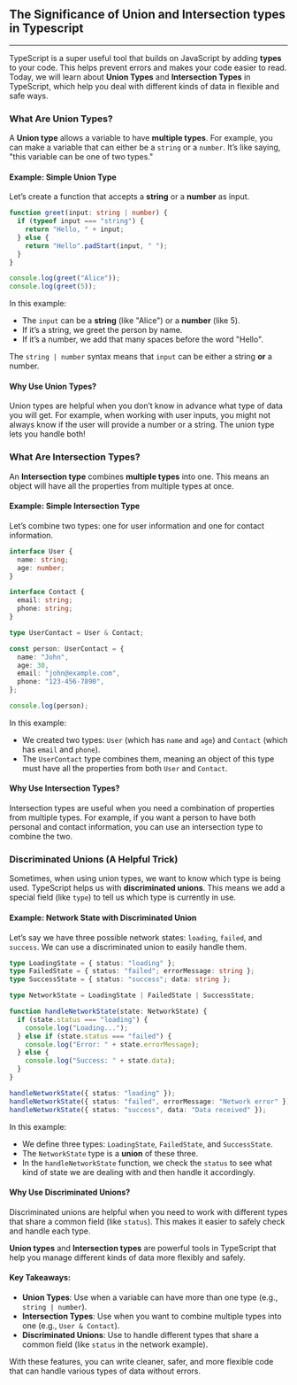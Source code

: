 ## The Significance of Union and Intersection types in Typescript

---

TypeScript is a super useful tool that builds on JavaScript by adding **types** to your code. This helps prevent errors and makes your code easier to read. Today, we will learn about **Union Types** and **Intersection Types** in TypeScript, which help you deal with different kinds of data in flexible and safe ways.

### What Are Union Types?

A **Union type** allows a variable to have **multiple types**. For example, you can make a variable that can either be a `string` or a `number`. It’s like saying, "this variable can be one of two types."

#### Example: Simple Union Type

Let’s create a function that accepts a **string** or a **number** as input.

```typescript
function greet(input: string | number) {
  if (typeof input === "string") {
    return "Hello, " + input;
  } else {
    return "Hello".padStart(input, " ");
  }
}

console.log(greet("Alice"));
console.log(greet(5));
```

In this example:

- The `input` can be a **string** (like "Alice") or a **number** (like 5).
- If it’s a string, we greet the person by name.
- If it’s a number, we add that many spaces before the word "Hello".

The `string | number` syntax means that `input` can be either a string **or** a number.

#### Why Use Union Types?

Union types are helpful when you don’t know in advance what type of data you will get. For example, when working with user inputs, you might not always know if the user will provide a number or a string. The union type lets you handle both!

### What Are Intersection Types?

An **Intersection type** combines **multiple types** into one. This means an object will have all the properties from multiple types at once.

#### Example: Simple Intersection Type

Let’s combine two types: one for user information and one for contact information.

```typescript
interface User {
  name: string;
  age: number;
}

interface Contact {
  email: string;
  phone: string;
}

type UserContact = User & Contact;

const person: UserContact = {
  name: "John",
  age: 30,
  email: "john@example.com",
  phone: "123-456-7890",
};

console.log(person);
```

In this example:

- We created two types: `User` (which has `name` and `age`) and `Contact` (which has `email` and `phone`).
- The `UserContact` type combines them, meaning an object of this type must have all the properties from both `User` and `Contact`.

#### Why Use Intersection Types?

Intersection types are useful when you need a combination of properties from multiple types. For example, if you want a person to have both personal and contact information, you can use an intersection type to combine the two.

### Discriminated Unions (A Helpful Trick)

Sometimes, when using union types, we want to know which type is being used. TypeScript helps us with **discriminated unions**. This means we add a special field (like `type`) to tell us which type is currently in use.

#### Example: Network State with Discriminated Union

Let’s say we have three possible network states: `loading`, `failed`, and `success`. We can use a discriminated union to easily handle them.

```typescript
type LoadingState = { status: "loading" };
type FailedState = { status: "failed"; errorMessage: string };
type SuccessState = { status: "success"; data: string };

type NetworkState = LoadingState | FailedState | SuccessState;

function handleNetworkState(state: NetworkState) {
  if (state.status === "loading") {
    console.log("Loading...");
  } else if (state.status === "failed") {
    console.log("Error: " + state.errorMessage);
  } else {
    console.log("Success: " + state.data);
  }
}

handleNetworkState({ status: "loading" });
handleNetworkState({ status: "failed", errorMessage: "Network error" });
handleNetworkState({ status: "success", data: "Data received" });
```

In this example:

- We define three types: `LoadingState`, `FailedState`, and `SuccessState`.
- The `NetworkState` type is a **union** of these three.
- In the `handleNetworkState` function, we check the `status` to see what kind of state we are dealing with and then handle it accordingly.

#### Why Use Discriminated Unions?

Discriminated unions are helpful when you need to work with different types that share a common field (like `status`). This makes it easier to safely check and handle each type.

**Union types** and **Intersection types** are powerful tools in TypeScript that help you manage different kinds of data more flexibly and safely.

#### Key Takeaways:

- **Union Types**: Use when a variable can have more than one type (e.g., `string | number`).
- **Intersection Types**: Use when you want to combine multiple types into one (e.g., `User & Contact`).
- **Discriminated Unions**: Use to handle different types that share a common field (like `status` in the network example).

With these features, you can write cleaner, safer, and more flexible code that can handle various types of data without errors.
